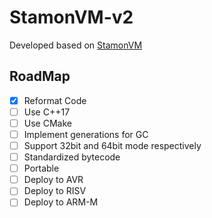 # StamonVM-v2
Developed based on [StamonVM](https://github.com/CLimber-Rong/stvm.git)

## RoadMap
- [x] Reformat Code
- [ ] Use C++17
- [ ] Use CMake
- [ ] Implement generations for GC 
- [ ] Support 32bit and 64bit mode respectively
- [ ] Standardized bytecode
- [ ] Portable
- [ ] Deploy to AVR
- [ ] Deploy to RISV
- [ ] Deploy to ARM-M
